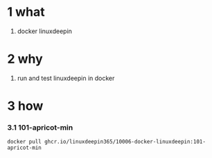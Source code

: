 # 1 what

1. docker linuxdeepin


# 2 why

1. run and test linuxdeepin in docker



# 3 how


### 3.1 101-apricot-min

```
docker pull ghcr.io/linuxdeepin365/10006-docker-linuxdeepin:101-apricot-min
```
